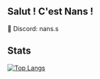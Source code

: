 <h2>Salut ! C'est Nans !</h2>

💬 Discord: nans.s

<h2>Stats</h2>

[![Top Langs](https://github-readme-stats.vercel.app/api/top-langs/?username=nans-ssss)](https://github.com/anuraghazra/github-readme-stats)
